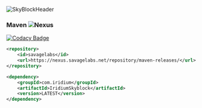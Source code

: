 ![SkyBlockHeader](https://i.imgur.com/yJlpKak.png)

### Maven ![Nexus](https://img.shields.io/nexus/r/com.iridium/IridiumSkyblock?server=https%3A%2F%2Fnexus.savagelabs.net&style=for-the-badge)

[![Codacy Badge](https://api.codacy.com/project/badge/Grade/5442cbaf47534dad86576802f0d829e9)](https://app.codacy.com/gh/IridiumLLC/IridiumSkyblock?utm_source=github.com&utm_medium=referral&utm_content=IridiumLLC/IridiumSkyblock&utm_campaign=Badge_Grade)

```xml
<repository>
    <id>savagelabs</id>
    <url>https://nexus.savagelabs.net/repository/maven-releases/</url>
</repository>
```

```xml
<dependency>
    <groupId>com.iridium</groupId>
    <artifactId>IridiumSkyblock</artifactId>
    <version>LATEST</version>
</dependency>
```
